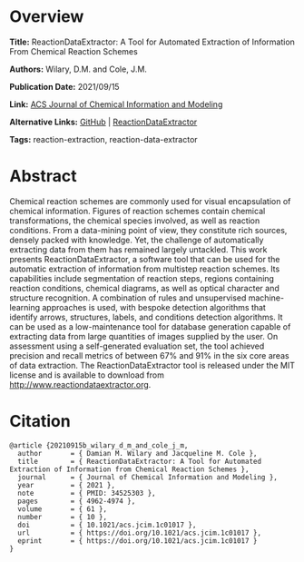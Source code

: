 # Overview
**Title:**
ReactionDataExtractor: A Tool for Automated Extraction of Information From Chemical Reaction Schemes

**Authors:**
Wilary, D.M. and Cole, J.M.

**Publication Date:**
2021/09/15

**Link:**
[ACS Journal of Chemical Information and Modeling](https://pubs.acs.org/doi/10.1021/acs.jcim.1c01017)

**Alternative Links:**
[GitHub](https://github.com/dmw51/reactiondataextractor) |
[ReactionDataExtractor](http://www.reactiondataextractor.org)

**Tags:**
reaction-extraction, reaction-data-extractor


# Abstract
Chemical reaction schemes are commonly used for visual encapsulation of chemical information.
Figures of reaction schemes contain chemical transformations, the chemical species involved, as well as reaction conditions.
From a data-mining point of view, they constitute rich sources, densely packed with knowledge.
Yet, the challenge of automatically extracting data from them has remained largely untackled.
This work presents ReactionDataExtractor, a software tool that can be used for the automatic extraction of information from multistep reaction schemes.
Its capabilities include segmentation of reaction steps, regions containing reaction conditions, chemical diagrams, as well as optical character and structure recognition.
A combination of rules and unsupervised machine-learning approaches is used, with bespoke detection algorithms that identify arrows, structures, labels, and conditions detection algorithms.
It can be used as a low-maintenance tool for database generation capable of extracting data from large quantities of images supplied by the user.
On assessment using a self-generated evaluation set, the tool achieved precision and recall metrics of between 67% and 91% in the six core areas of data extraction.
The ReactionDataExtractor tool is released under the MIT license and is available to download from http://www.reactiondataextractor.org.


# Citation
```
@article {20210915b_wilary_d_m_and_cole_j_m,
  author       = { Damian M. Wilary and Jacqueline M. Cole },
  title        = { ReactionDataExtractor: A Tool for Automated Extraction of Information from Chemical Reaction Schemes },
  journal      = { Journal of Chemical Information and Modeling },
  year         = { 2021 },
  note         = { PMID: 34525303 },
  pages        = { 4962-4974 },
  volume       = { 61 },
  number       = { 10 },
  doi          = { 10.1021/acs.jcim.1c01017 },
  url          = { https://doi.org/10.1021/acs.jcim.1c01017 },
  eprint       = { https://doi.org/10.1021/acs.jcim.1c01017 }
}
```
